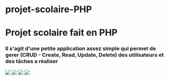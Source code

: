# projet-scolaire-PHP

<h1> Projet scolaire fait en PHP </h1>
<h3> Il s'agit d'une petite application assez simple qui permet de gerer (CRUD - Create, Read, Update, Delete) des utilisateurs et des tâches a réaliser</h3>

<img src= "https://i.imgur.com/DNAXmFX.png">

<img src= "https://i.imgur.com/kV3YJFf.png">

<img src= "https://i.imgur.com/1XUaizp.png">

<img src= "https://i.imgur.com/YDwHzk4.png">
